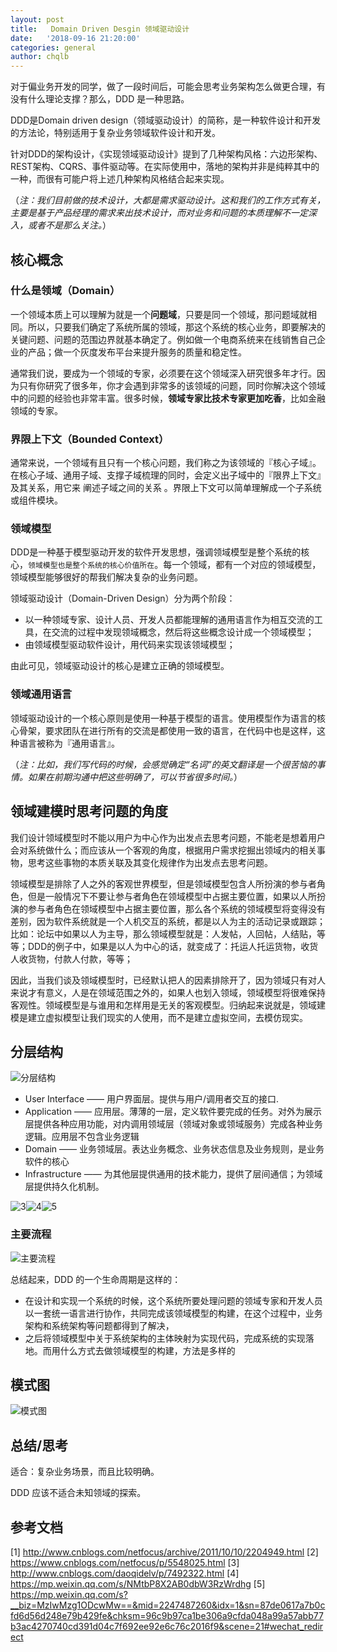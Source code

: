 ```yaml
---
layout: post
title:   Domain Driven Desgin 领域驱动设计
date:   '2018-09-16 21:20:00'
categories: general
author: chqlb
---
```


对于偏业务开发的同学，做了一段时间后，可能会思考业务架构怎么做更合理，有没有什么理论支撑？那么，DDD 是一种思路。

DDD是Domain driven design（领域驱动设计）的简称，是一种软件设计和开发的方法论，特别适用于复杂业务领域软件设计和开发。

针对DDD的架构设计，《实现领域驱动设计》提到了几种架构风格：六边形架构、REST架构、CQRS、事件驱动等。在实际使用中，落地的架构并非是纯粹其中的一种，而很有可能户将上述几种架构风格结合起来实现。

（*注：我们目前做的技术设计，大都是需求驱动设计。这和我们的工作方式有关，主要是基于产品经理的需求来出技术设计，而对业务和问题的本质理解不一定深入，或者不是那么关注。*）

## 核心概念

### 什么是领域（Domain）
一个领域本质上可以理解为就是一个**问题域**，只要是同一个领域，那问题域就相同。所以，只要我们确定了系统所属的领域，那这个系统的核心业务，即要解决的关键问题、问题的范围边界就基本确定了。例如做一个电商系统来在线销售自己企业的产品；做一个灰度发布平台来提升服务的质量和稳定性。

通常我们说，要成为一个领域的专家，必须要在这个领域深入研究很多年才行。因为只有你研究了很多年，你才会遇到非常多的该领域的问题，同时你解决这个领域中的问题的经验也非常丰富。很多时候，**领域专家比技术专家更加吃香**，比如金融领域的专家。


### 界限上下文（Bounded Context）
通常来说，一个领域有且只有一个核心问题，我们称之为该领域的『核心子域』。在核心子域、通用子域、支撑子域梳理的同时，会定义出子域中的『限界上下文』及其关系，用它来 阐述子域之间的关系 。界限上下文可以简单理解成一个子系统或组件模块。


### 领域模型
DDD是一种基于模型驱动开发的软件开发思想，强调领域模型是整个系统的核心，`领域模型也是整个系统的核心价值所在`。每一个领域，都有一个对应的领域模型，领域模型能够很好的帮我们解决复杂的业务问题。

领域驱动设计（Domain-Driven Design）分为两个阶段：

* 以一种领域专家、设计人员、开发人员都能理解的通用语言作为相互交流的工具，在交流的过程中发现领域概念，然后将这些概念设计成一个领域模型；
* 由领域模型驱动软件设计，用代码来实现该领域模型；

由此可见，领域驱动设计的核心是建立正确的领域模型。


### 领域通用语言
领域驱动设计的一个核心原则是使用一种基于模型的语言。使用模型作为语言的核心骨架，要求团队在进行所有的交流是都使用一致的语言，在代码中也是这样，这种语言被称为『通用语言』。

（*注：比如，我们写代码的时候，会感觉确定“名词”的英文翻译是一个很苦恼的事情。如果在前期沟通中把这些明确了，可以节省很多时间。*）

## 领域建模时思考问题的角度

我们设计领域模型时不能以用户为中心作为出发点去思考问题，不能老是想着用户会对系统做什么；而应该从一个客观的角度，根据用户需求挖掘出领域内的相关事物，思考这些事物的本质关联及其变化规律作为出发点去思考问题。

领域模型是排除了人之外的客观世界模型，但是领域模型包含人所扮演的参与者角色，但是一般情况下不要让参与者角色在领域模型中占据主要位置，如果以人所扮演的参与者角色在领域模型中占据主要位置，那么各个系统的领域模型将变得没有差别，因为软件系统就是一个人机交互的系统，都是以人为主的活动记录或跟踪；比如：论坛中如果以人为主导，那么领域模型就是：人发帖，人回帖，人结贴，等等；DDD的例子中，如果是以人为中心的话，就变成了：托运人托运货物，收货人收货物，付款人付款，等等；

因此，当我们谈及领域模型时，已经默认把人的因素排除开了，因为领域只有对人来说才有意义，人是在领域范围之外的，如果人也划入领域，领域模型将很难保持客观性。领域模型是与谁用和怎样用是无关的客观模型。归纳起来说就是，领域建模是建立虚拟模型让我们现实的人使用，而不是建立虚拟空间，去模仿现实。



## 分层结构

![分层结构](/assert/img/ddd-1.png)

* User Interface —— 用户界面层。提供与用户/调用者交互的接口.
* Application —— 应用层。薄薄的一层，定义软件要完成的任务。对外为展示层提供各种应用功能，对内调用领域层（领域对象或领域服务）完成各种业务逻辑。应用层不包含业务逻辑
* Domain —— 业务领域层。表达业务概念、业务状态信息及业务规则，是业务软件的核心
* Infrastructure —— 为其他层提供通用的技术能力，提供了层间通信；为领域层提供持久化机制。

![3](/assert/img/ddd-3.png)![4](/assert/img/ddd-4.png)![5](/assert/img/ddd-5.png)

### 主要流程
![主要流程](/assert/img/ddd-6.png)

总结起来，DDD 的一个生命周期是这样的：

* 在设计和实现一个系统的时候，这个系统所要处理问题的领域专家和开发人员以一套统一语言进行协作，共同完成该领域模型的构建，在这个过程中，业务架构和系统架构等问题都得到了解决，
* 之后将领域模型中关于系统架构的主体映射为实现代码，完成系统的实现落地。而用什么方式去做领域模型的构建，方法是多样的


## 模式图

![模式图](/assert/img/ddd-1.png)

## 总结/思考

适合：复杂业务场景，而且比较明确。

DDD 应该不适合未知领域的探索。

## 参考文档
[1] http://www.cnblogs.com/netfocus/archive/2011/10/10/2204949.html
[2] https://www.cnblogs.com/netfocus/p/5548025.html
[3] http://www.cnblogs.com/daoqidelv/p/7492322.html
[4] https://mp.weixin.qq.com/s/NMtbP8X2AB0dbW3RzWrdhg
[5] https://mp.weixin.qq.com/s?__biz=MzIwMzg1ODcwMw==&mid=2247487260&idx=1&sn=87de0617a7b0cfd6d56d248e79b429fe&chksm=96c9b97ca1be306a9cfda048a99a57abb77b3ac4270740cd391d04c7f692ee92e6c76c2016f9&scene=21#wechat_redirect